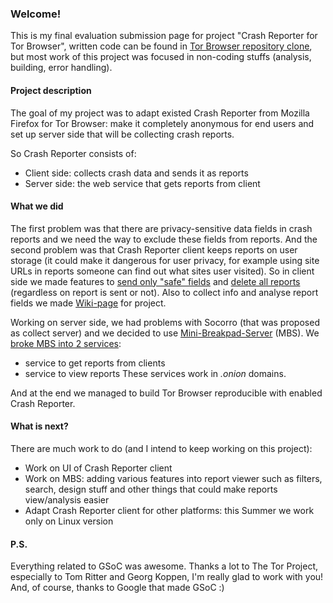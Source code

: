 ### Welcome!

This is my final evaluation submission page for project "Crash Reporter for Tor Browser", written code can be found in [Tor Browser repository clone](https://github.com/nmago/tor-browser/commits/crdevc?author=nmago), but most work of this project was focused in non-coding stuffs (analysis, building, error handling).


#### Project description
 
The goal of my project was to adapt existed Crash Reporter from Mozilla Firefox for Tor Browser: make it completely anonymous for end users and set up server side that will be collecting crash reports. 

So Crash Reporter consists of:
 - Client side: collects crash data and sends it as reports
 - Server side: the web service that gets reports from client


#### What we did

The first problem was that there are privacy-sensitive data fields in crash reports and we need the way to exclude these fields from reports. And the second problem was that Crash Reporter client keeps reports on user storage (it could make it dangerous for user privacy, for example using site URLs in reports someone can find out what sites user visited). So in client side we made features to [send only "safe" fields](https://github.com/nmago/tor-browser/commit/2e11a5d429c6b915843091a8a1ac6d9f67248c6a) and [delete all reports](https://github.com/nmago/tor-browser/commit/9f8cc07aed4760604d74703f1991e2e5fbe9f441) (regardless on report is sent or not).
Also to collect info and analyse report fields we made [Wiki-page](https://trac.torproject.org/projects/tor/wiki/doc/crashreporter) for project.

Working on server side, we had problems with Socorro (that was proposed as collect server) and we decided to use  [Mini-Breakpad-Server](https://github.com/electron/mini-breakpad-server) (MBS). 
We [broke MBS into 2 services](https://github.com/tomrittervg/mini-breakpad-server/commit/d060952ef89ddd5aa0e95f4345faf206bef7a878): 
 - service to get reports from clients
 - service to view reports
These services work in *.onion* domains.

And at the end we managed to build Tor Browser reproducible with enabled Crash Reporter.

#### What is next?

There are much work to do (and I intend to keep working on this project):
 - Work on UI of Crash Reporter client
 - Work on MBS: adding various features into report viewer such as filters, search, design stuff and other things that could make reports view/analysis easier
 - Adapt Crash Reporter client for other platforms: this Summer we work only on Linux version

#### P.S.

Everything related to GSoC was awesome. Thanks a lot to The Tor Project, especially to Tom Ritter and Georg Koppen, I'm really glad to work with you! And, of course, thanks to Google that made GSoC :)


